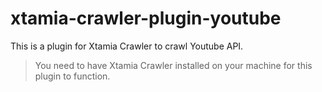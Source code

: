 # xtamia-crawler-plugin-youtube
This is a plugin for Xtamia Crawler to crawl Youtube API.

> You need to have Xtamia Crawler installed on your machine for this plugin to function.